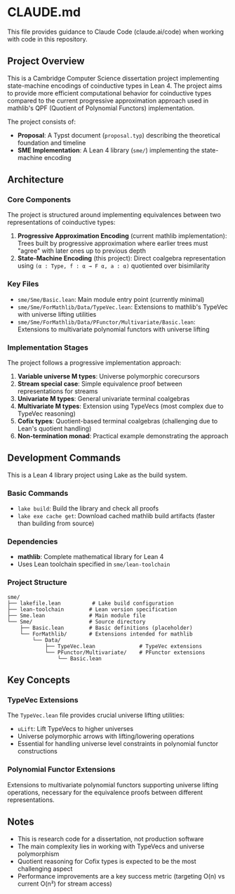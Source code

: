 # CLAUDE.md

This file provides guidance to Claude Code (claude.ai/code) when working with code in this repository.

## Project Overview

This is a Cambridge Computer Science dissertation project implementing state-machine encodings of coinductive types in Lean 4. The project aims to provide more efficient computational behavior for coinductive types compared to the current progressive approximation approach used in mathlib's QPF (Quotient of Polynomial Functors) implementation.

The project consists of:
- **Proposal**: A Typst document (`proposal.typ`) describing the theoretical foundation and timeline
- **SME Implementation**: A Lean 4 library (`sme/`) implementing the state-machine encoding

## Architecture

### Core Components

The project is structured around implementing equivalences between two representations of coinductive types:

1. **Progressive Approximation Encoding** (current mathlib implementation): Trees built by progressive approximation where earlier trees must "agree" with later ones up to previous depth
2. **State-Machine Encoding** (this project): Direct coalgebra representation using `(α : Type, f : α → F α, a : α)` quotiented over bisimilarity

### Key Files

- `sme/Sme/Basic.lean`: Main module entry point (currently minimal)
- `sme/Sme/ForMathlib/Data/TypeVec.lean`: Extensions to mathlib's TypeVec with universe lifting utilities
- `sme/Sme/ForMathlib/Data/PFunctor/Multivariate/Basic.lean`: Extensions to multivariate polynomial functors with universe lifting

### Implementation Stages

The project follows a progressive implementation approach:

1. **Variable universe M types**: Universe polymorphic corecursors
2. **Stream special case**: Simple equivalence proof between representations for streams
3. **Univariate M types**: General univariate terminal coalgebras
4. **Multivariate M types**: Extension using TypeVecs (most complex due to TypeVec reasoning)
5. **Cofix types**: Quotient-based terminal coalgebras (challenging due to Lean's quotient handling)
6. **Non-termination monad**: Practical example demonstrating the approach

## Development Commands

This is a Lean 4 library project using Lake as the build system.

### Basic Commands
- `lake build`: Build the library and check all proofs
- `lake exe cache get`: Download cached mathlib build artifacts (faster than building from source)

### Dependencies
- **mathlib**: Complete mathematical library for Lean 4
- Uses Lean toolchain specified in `sme/lean-toolchain`

### Project Structure
```
sme/
├── lakefile.lean          # Lake build configuration
├── lean-toolchain        # Lean version specification
├── Sme.lean              # Main module file
└── Sme/                  # Source directory
    ├── Basic.lean        # Basic definitions (placeholder)
    └── ForMathlib/       # Extensions intended for mathlib
        └── Data/
            ├── TypeVec.lean              # TypeVec extensions
            └── PFunctor/Multivariate/    # PFunctor extensions
                └── Basic.lean
```

## Key Concepts

### TypeVec Extensions
The `TypeVec.lean` file provides crucial universe lifting utilities:
- `uLift`: Lift TypeVecs to higher universes
- Universe polymorphic arrows with lifting/lowering operations
- Essential for handling universe level constraints in polynomial functor constructions

### Polynomial Functor Extensions
Extensions to multivariate polynomial functors supporting universe lifting operations, necessary for the equivalence proofs between different representations.

## Notes

- This is research code for a dissertation, not production software
- The main complexity lies in working with TypeVecs and universe polymorphism
- Quotient reasoning for Cofix types is expected to be the most challenging aspect
- Performance improvements are a key success metric (targeting O(n) vs current O(n²) for stream access)